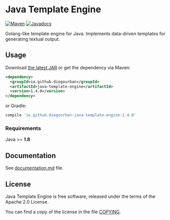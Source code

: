 Java Template Engine
=====================

[![Maven](https://img.shields.io/maven-central/v/io.github.diegourban/java-template-engine.svg)](https://search.maven.org/artifact/ru.proninyaroslav/java-template-engine/1.4.0/jar) [![Javadocs](http://www.javadoc.io/badge/ru.proninyaroslav/java-template-engine.svg)](http://www.javadoc.io/doc/io.github.diegourban/java-template-engine)

Golang-like template engine for Java. Implements data-driven templates for generating textual output.

Usage
---

Download [the latest JAR](https://search.maven.org/classic/remote_content?g=io.github.diegourban&a=java-template-engine&v=LATEST) or get the dependency via Maven:
```xml
<dependency>
  <groupId>io.github.diegourban</groupId>
  <artifactId>java-template-engine</artifactId>
  <version>1.4.0</version>
</dependency>
```
or Gradle:
```groovy
compile 'io.github.diegourban:java-template-engine:1.4.0'
```

### Requirements

Java >= **1.8**

Documentation
---

See [documentation.md](documentation.md) file.

License
---

Java Template Engine is free software, released under the terms of the Apache 2.0 License.

You can find a copy of the license in the file [COPYING](COPYING).